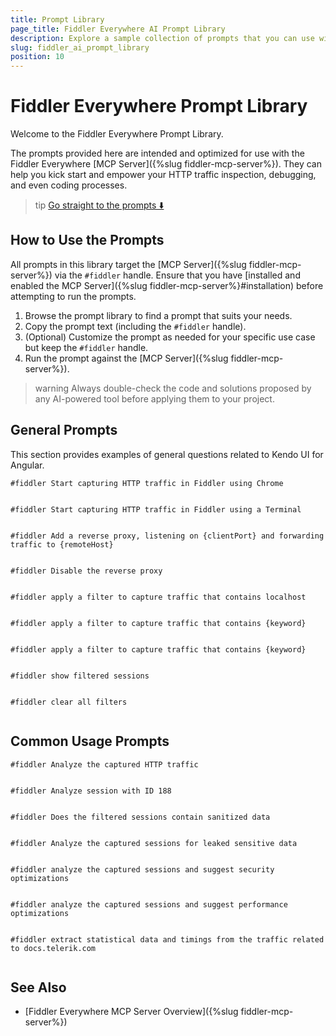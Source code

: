 ```yaml
---
title: Prompt Library
page_title: Fiddler Everywhere AI Prompt Library
description: Explore a sample collection of prompts that you can use with the Fiddler Everywhere MCP server
slug: fiddler_ai_prompt_library
position: 10
---
```


# Fiddler Everywhere Prompt Library

Welcome to the Fiddler Everywhere Prompt Library.

The prompts provided here are intended and optimized for use with the Fiddler Everywhere [MCP Server]({%slug fiddler-mcp-server%}). They can help you kick start and empower your HTTP traffic inspection, debugging, and even coding processes.

>tip [Go straight to the prompts ⬇️](#general-prompts)

## How to Use the Prompts

All prompts in this library target the [MCP Server]({%slug fiddler-mcp-server%}) via the `#fiddler` handle. Ensure that you have [installed and enabled the MCP Server]({%slug fiddler-mcp-server%}#installation) before attempting to run the prompts.

1. Browse the prompt library to find a prompt that suits your needs.
2. Copy the prompt text (including the `#fiddler` handle).
3. (Optional) Customize the prompt as needed for your specific use case but keep the `#fiddler` handle.
4. Run the prompt against the [MCP Server]({%slug fiddler-mcp-server%}).

>warning Always double-check the code and solutions proposed by any AI-powered tool before applying them to your project.

## General Prompts

This section provides examples of general questions related to Kendo UI for Angular.


``` Use Browser Capturing Mode
#fiddler Start capturing HTTP traffic in Fiddler using Chrome
```
```ts
```

``` Use Terminal Capturing Mode
#fiddler Start capturing HTTP traffic in Fiddler using a Terminal
```
```ts
```

``` Set Reverse Proxy
#fiddler Аdd a reverse proxy, listening on {clientPort} and forwarding traffic to {remoteHost}
```
```ts
```

``` Unset Reverse Proxy
#fiddler Disable the reverse proxy
```
```ts
```

``` Add a localhost filter
#fiddler apply a filter to capture traffic that contains localhost
```
```ts
```

``` Add a specific filter
#fiddler apply a filter to capture traffic that contains {keyword}
```
```ts
```

``` Add a specific filter
#fiddler apply a filter to capture traffic that contains {keyword}
```
```ts
```

``` Show filtered sessions
#fiddler show filtered sessions
```
```ts
```

``` Clear All Filters
#fiddler clear all filters
```
```ts
```


## Common Usage Prompts


``` Analyze the Captured Traffic
#fiddler Analyze the captured HTTP traffic
```
```ts
```

``` Analyze Specific Session
#fiddler Analyze session with ID 188
```
```ts
```

``` Check for Sanitization
#fiddler Does the filtered sessions contain sanitized data
```
```ts
```

``` Conduct Security Analysis
#fiddler Analyze the captured sessions for leaked sensitive data
```
```ts
```

``` Conduct Security Analysis (2)
#fiddler analyze the captured sessions and suggest security optimizations
```
```ts
```

``` Conduct Performance Analysis
#fiddler analyze the captured sessions and suggest performance optimizations
```
```ts
```

``` Generate Statistical Report
#fiddler extract statistical data and timings from the traffic related to docs.telerik.com
```
```ts
```

## See Also

* [Fiddler Everywhere MCP Server Overview]({%slug fiddler-mcp-server%})